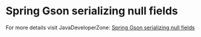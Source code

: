 # Spring Gson serializing null fields
For more details visit JavaDeveloperZone:
[Spring Gson serializing null fields](https://javadeveloperzone.com/spring-boot/spring-gson-seri…zing-null-fields/)
